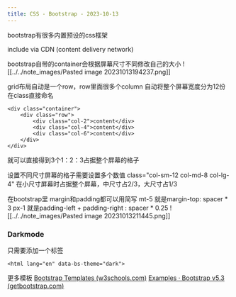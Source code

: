 ```yaml
---
title: CSS - Bootstrap - 2023-10-13
---
```

bootstrap有很多内置预设的css框架

include via CDN (content delivery network)

bootstrap自带的container会根据屏幕尺寸不同修改自己的大小
![[../../note_images/Pasted image 20231013194237.png]]

grid布局自动是一个row，row里面很多个column
自动将整个屏幕宽度分为12份
在class直接命名 
```
<div class="container">
	<div class="row">
		<div class="col-2">content</div>
		<div class="col-4">content</div>
		<div class="col-6">content</div>
	</div>
</div>
```
就可以直接得到3个1：2：3占据整个屏幕的格子

设置不同尺寸屏幕的格子需要设置多个数值
class="col-sm-12 col-md-8 col-lg-4"
在小尺寸屏幕时占据整个屏幕，中尺寸占2/3，大尺寸占1/3

在bootstrap里 margin和padding都可以用简写
mt-5 就是margin-top: spacer * 3
px-1 就是padding-left + padding-right : spacer * 0.25
![[../../note_images/Pasted image 20231013211445.png]]

### Darkmode
只需要添加一个标签
```
<html lang="en" data-bs-theme="dark">
```

更多模板
[Bootstrap Templates (w3schools.com)](https://www.w3schools.com/bootstrap/bootstrap_templates.asp)
[Examples · Bootstrap v5.3 (getbootstrap.com)](https://getbootstrap.com/docs/5.3/examples/)
